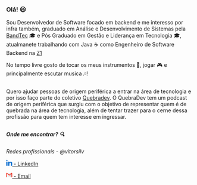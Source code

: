### Olá! :smiley:
Sou Desenvolvedor de Software focado em backend e me interesso por infra também, graduado em Análise e Desenvolvimento de Sistemas pela [BandTec](https://github.com/BandTec) :mortar_board: e Pós Graduado em Gestão e Liderança em Tecnologia :mortar_board:, atualmanete trabalhando com Java ☕ como Engenheiro de Software Backend na [Z1](https://github.com/z1app)

No tempo livre gosto de tocar os meus instrumentos :guitar:, jogar :video_game: e principalmente escutar musica :notes:!
##

Quero ajudar pessoas de origem periférica a entrar na área de tecnologia e por isso faço parte do coletivo [Quebradev](https://github.com/quebradev). O QuebraDev tem um podcast de origem periférica que surgiu com o objetivo de representar quem é de quebrada na área de tecnologia, além de tentar trazer para o cerne dessa profissão para quem tem interesse em ingressar.

##

##### Onde me encontrar? :mag:

*Redes profissionais - @vitorsilv*

[<img src="https://github.com/vitorsilv/vitorsilv/blob/main/README_Files/Icones/linkedin.png?raw=true" width="16"/>  - LinkedIn](https://www.linkedin.com/in/vitorsilv/)

[<img src="https://github.com/vitorsilv/vitorsilv/blob/main/README_Files/Icones/gmail.png?raw=true" width="16"/>  - Email](mailto:vitor.procont@gmail.com)

